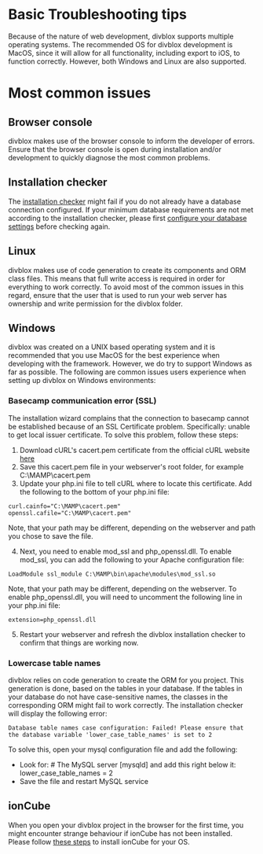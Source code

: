# Basic Troubleshooting tips
Because of the nature of web development, divblox supports multiple operating systems. 
The recommended OS for divblox development is MacOS, since it will allow for all functionality, including export
to iOS, to function correctly. However, both Windows and Linux are also supported.

# Most common issues
## Browser console
divblox makes use of the browser console to inform the developer of errors. Ensure that the browser console is open during 
installation and/or development to quickly diagnose the most common problems.

## Installation checker
The [installation checker](getting-started.md?id=installation-checker) might fail if you do not already have a database 
connection configured. If your minimum database requirements are not met according to the installation checker, please first
[configure your database settings](getting-started.md?id=environments) before checking again.

## Linux
divblox makes use of code generation to create its components and ORM class files. This means that full write access is 
required in order for everything to work correctly. To avoid most of the common issues in this regard, ensure that the user
that is used to run your web server has ownership and write permission for the divblox folder.

## Windows
divblox was created on a UNIX based operating system and it is recommended that you use MacOS for the best experience when developing with the framework. However, we do try to support Windows as far as possible. The following are common issues users experience when setting up divblox on Windows environments:
### Basecamp communication error (SSL)
The installation wizard complains that the connection to basecamp cannot be established because of an SSL Certificate problem. Specifically: unable to get local issuer certificate. To solve this problem, follow these steps:

1. Download cURL's cacert.pem certificate from the official cURL website [here](https://curl.haxx.se/docs/caextract.html)
2. Save this cacert.pem file in your webserver's root folder, for example C:\MAMP\cacert.pem
3. Update your php.ini file to tell cURL where to locate this certificate. Add the following to the bottom of your php.ini file:
```
curl.cainfo="C:\MAMP\cacert.pem" 
openssl.cafile="C:\MAMP\cacert.pem"
```
Note, that your path may be different, depending on the webserver and path you chose to save the file.

4. Next, you need to enable mod_ssl and php_openssl.dll. To enable mod_ssl, you can add the following to your Apache configuration file:
```
LoadModule ssl_module C:\MAMP\bin\apache\modules\mod_ssl.so
```
Note, that your path may be different, depending on the webserver.
To enable php_openssl.dll, you will need to uncomment the following line in your php.ini file:
```
extension=php_openssl.dll
```
5. Restart your webserver and refresh the divblox installation checker to confirm that things are working now.

### Lowercase table names
divblox relies on code generation to create the ORM for you project. This generation is done, based on the tables in your database. If the tables in your database do not have case-sensitive names, the classes in the corresponding ORM might fail to work correctly. The installation checker will display the following error:
```
Database table names case configuration: Failed! Please ensure that the database variable 'lower_case_table_names' is set to 2
```
To solve this, open your mysql configuration file and add the following:
- Look for: # The MySQL server [mysqld] and add this right below it: lower_case_table_names = 2
- Save the file and restart MySQL service

## ionCube
When you open your divblox project in the browser for the first time, you might encounter strange behaviour if ionCube 
has not been installed. Please follow [these steps](https://www.ioncube.com/loaders.php) to install ionCube for your OS.
